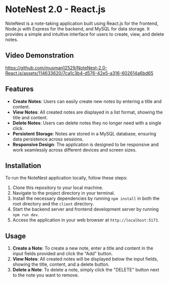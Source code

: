 # NoteNest 2.0 - React.js

NoteNest is a note-taking application built using React.js for the frontend, Node.js with Express for the backend, and MySQL for data storage. It provides a simple and intuitive interface for users to create, view, and delete notes.

## Video Demonstration


https://github.com/musman12529/NoteNest-2.0-React.js/assets/114633620/7ca1c3b4-d576-42e5-a316-602614a6bd65



## Features

- **Create Notes**: Users can easily create new notes by entering a title and content.
- **View Notes**: All created notes are displayed in a list format, showing the title and content.
- **Delete Notes**: Users can delete notes they no longer need with a single click.
- **Persistent Storage**: Notes are stored in a MySQL database, ensuring data persistence across sessions.
- **Responsive Design**: The application is designed to be responsive and work seamlessly across different devices and screen sizes.

## Installation

To run the NoteNest application locally, follow these steps:

1. Clone this repository to your local machine.
2. Navigate to the project directory in your terminal.
3. Install the necessary dependencies by running `npm install` in both the root directory and the `client` directory.
4. Start the backend server and frontend development server by running `npm run dev`.
5. Access the application in your web browser at `http://localhost:5173`.

## Usage

1. **Create a Note**: To create a new note, enter a title and content in the input fields provided and click the "Add" button.
2. **View Notes**: All created notes will be displayed below the input fields, showing the title, content, and a delete button.
3. **Delete a Note**: To delete a note, simply click the "DELETE" button next to the note you want to remove.


